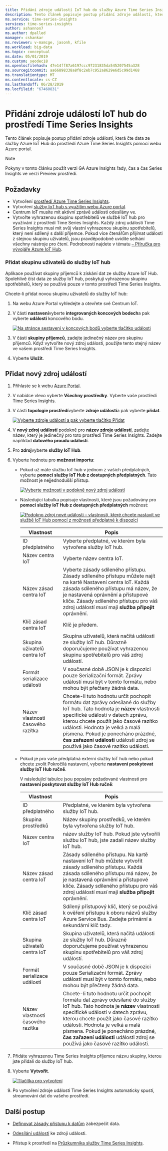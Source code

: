 ```yaml
---
title: Přidání zdroje událostí IoT hub do služby Azure Time Series Insights | Dokumentace Microsoftu
description: Tento článek popisuje postup přidání zdroje událostí, která je připojená do služby IoT hub pro vaše prostředí Time Series Insights.
ms.service: time-series-insights
services: time-series-insights
author: ashannon7
ms.author: dpalled
manager: cshankar
ms.reviewer: v-mamcge, jasonh, kfile
ms.workload: big-data
ms.topic: conceptual
ms.date: 05/01/2019
ms.custom: seodec18
ms.openlocfilehash: 47e14ff87a6197ccc97231835da545207545a328
ms.sourcegitcommit: aa66898338a8f8c2eb7c952a8629e6d5c99d1468
ms.translationtype: MT
ms.contentlocale: cs-CZ
ms.lasthandoff: 06/28/2019
ms.locfileid: "67460831"
---
```

# <a name="add-an-iot-hub-event-source-to-your-time-series-insights-environment"></a>Přidání zdroje událostí IoT hub do prostředí Time Series Insights

Tento článek popisuje postup přidání zdroje událostí, která čte data ze služby Azure IoT Hub do prostředí Azure Time Series Insights pomocí webu Azure portal.

> [!NOTE]
> Pokyny v tomto článku použít verzi GA Azure Insights řady, čas a čas Series Insights ve verzi Preview prostředí.

## <a name="prerequisites"></a>Požadavky

* Vytvoření [prostředí Azure Time Series Insights](time-series-insights-update-create-environment.md).
* Vytvoření [služby IoT hub s využitím webu Azure portal](../iot-hub/iot-hub-create-through-portal.md).
* Centrum IoT musíte mít aktivní zprávě události odesílány ve.
* Vytvořte vyhrazenou skupinu spotřebitelů ve službě IoT hub pro využívání z prostředí Time Series Insights. Každý zdroj událostí Time Series Insights musí mít svůj vlastní vyhrazenou skupinu spotřebitelů, který není sdílený s další příjemce. Pokud více čtenářům přijímat události z stejnou skupinu uživatelů, jsou pravděpodobně uvidíte selhání všechny nástroje pro čtení. Podrobnosti najdete v tématu [– Příručka pro vývojáře Azure IoT Hub](../iot-hub/iot-hub-devguide.md).

### <a name="add-a-consumer-group-to-your-iot-hub"></a>Přidat skupinu uživatelů do služby IoT hub

Aplikace používat skupiny příjemců k získání dat ze služby Azure IoT Hub. Spolehlivě číst data ze služby IoT hub, poskytují vyhrazenou skupinu spotřebitelů, který se používá pouze v tomto prostředí Time Series Insights.

Chcete-li přidat novou skupinu uživatelů do služby IoT hub:

1. Na webu Azure Portal vyhledejte a otevřete své Centrum IoT.

1. V části **nastavení**vyberte **integrovaných koncových bodech**a pak vyberte **události** koncového bodu.

   [![Na stránce sestavení v koncových bodů vyberte tlačítko události](media/time-series-insights-how-to-add-an-event-source-iothub/iothub-one.png)](media/time-series-insights-how-to-add-an-event-source-iothub/iothub-one.png#lightbox)

1. V části **skupiny příjemců**, zadejte jedinečný název pro skupinu příjemců. Když vytvoříte nový zdroj událostí, použijte tento stejný název ve vašem prostředí Time Series Insights.

1. Vyberte **Uložit**.

## <a name="add-a-new-event-source"></a>Přidat nový zdroj událostí

1. Přihlaste se k webu [Azure Portal](https://portal.azure.com).

1. V nabídce vlevo vyberte **Všechny prostředky**. Vyberte vaše prostředí Time Series Insights.

1. V části **topologie prostředí**vyberte **zdroje událostí**a pak vyberte **přidat**.

   [![Vyberte zdroje událostí a pak vyberte tlačítko Přidat](media/time-series-insights-how-to-add-an-event-source-iothub/iothub-two.png)](media/time-series-insights-how-to-add-an-event-source-iothub/iothub-two.png#lightbox)

1. V **nový zdroj událostí** podokně pro **název zdroje událostí**, zadejte název, který je jedinečný pro toto prostředí Time Series Insights. Zadejte například **datového proudu událostí**.

1. Pro **zdroj**vyberte **služby IoT Hub**.

1. Vyberte hodnotu pro **možnost importu**:

   * Pokud už máte službu IoT hub v jednom z vašich předplatných, vyberte **pomocí služby IoT Hub z dostupných předplatných**. Tato možnost je nejjednodušší přístup.
   
     [![Vyberte možnosti v podokně nový zdroj událostí](media/time-series-insights-how-to-add-an-event-source-iothub/iothub-three.png)](media/time-series-insights-how-to-add-an-event-source-iothub/iothub-three.png#lightbox)

    * Následující tabulka popisuje vlastnosti, které jsou požadovány pro **pomocí služby IoT Hub z dostupných předplatných** možnost:

       [![Podokno zdroj nové události – vlastnosti, které chcete nastavit ve službě IoT Hub pomocí z možnosti předplatné k dispozici](media/time-series-insights-how-to-add-an-event-source-iothub/iothub-four.png)](media/time-series-insights-how-to-add-an-event-source-iothub/iothub-four.png#lightbox)

       | Vlastnost | Popis |
       | --- | --- |
       | ID předplatného | Vyberte předplatné, ve kterém byla vytvořena služby IoT hub.
       | Název centra IoT | Vyberte název centra IoT.
       | Název zásad centra IoT | Vyberte zásady sdíleného přístupu. Zásady sdíleného přístupu můžete najít na kartě Nastavení centra IoT. Každá zásada sdíleného přístupu má název, že je nastavená oprávnění a přístupové klíče. Zásady sdíleného přístupu pro váš zdroj událostí *musí* mají **služba připojit** oprávnění.
       | Klíč zásad centra IoT | Klíč je předem.
       | Skupina uživatelů centra IoT | Skupina uživatelů, která načítá události ze služby IoT hub. Důrazně doporučujeme používat vyhrazenou skupinu spotřebitelů pro váš zdroj událostí.
       | Formát serializace události | V současné době JSON je k dispozici pouze Serializační formát. Zprávy událostí musí být v tomto formátu, nebo mohou být přečteny žádná data. |
       | Název vlastnosti časového razítka | Chcete-li tuto hodnotu určit pochopit formátu dat zprávy odesílané do služby IoT hub. Tato hodnota je **název** vlastnosti specifické události v datech zprávu, kterou chcete použít jako časové razítko události. Hodnota je velká a malá písmena. Pokud je ponecháno prázdné, **čas zařazení události** události zdroj se používá jako časové razítko události. |

    * Pokud je pro vaše předplatná externí služby IoT hub nebo pokud chcete zvolit Pokročilá nastavení, vyberte **nastavení poskytovat služby IoT Hub ručně**.

      V následující tabulce jsou popsány požadované vlastnosti pro **nastavení poskytovat služby IoT Hub ručně**:

       | Vlastnost | Popis |
       | --- | --- |
       | ID předplatného | Předplatné, ve kterém byla vytvořena služby IoT hub.
       | Skupina prostředků | Název skupiny prostředků, ve kterém byla vytvořena služby IoT hub.
       | Název centra IoT | název služby IoT hub. Pokud jste vytvořili službu IoT hub, jste zadali název služby IoT hub.
       | Název zásad centra IoT | Zásady sdíleného přístupu. Na kartě nastavení IoT hub můžete vytvořit zásady sdíleného přístupu. Každá zásada sdíleného přístupu má název, že je nastavená oprávnění a přístupové klíče. Zásady sdíleného přístupu pro váš zdroj událostí *musí* mají **služba připojit** oprávnění.
       | Klíč zásad centra IoT | Sdílený přístupový klíč, který se používá k ověření přístupu k oboru názvů služby Azure Service Bus. Zadejte primární a sekundární klíč tady.
       | Skupina uživatelů centra IoT | Skupina uživatelů, která načítá události ze služby IoT hub. Důrazně doporučujeme používat vyhrazenou skupinu spotřebitelů pro váš zdroj událostí.
       | Formát serializace události | V současné době JSON je k dispozici pouze Serializační formát. Zprávy událostí musí být v tomto formátu, nebo mohou být přečteny žádná data. |
       | Název vlastnosti časového razítka | Chcete-li tuto hodnotu určit pochopit formátu dat zprávy odesílané do služby IoT hub. Tato hodnota je **název** vlastnosti specifické události v datech zprávu, kterou chcete použít jako časové razítko události. Hodnota je velká a malá písmena. Pokud je ponecháno prázdné, **čas zařazení události** události zdroj se používá jako časové razítko události. |

1. Přidáte vyhrazenou Time Series Insights příjemce názvu skupiny, kterou jste přidali do služby IoT hub.

1. Vyberte **Vytvořit**.

   [![Tlačítka pro vytvoření](media/time-series-insights-how-to-add-an-event-source-iothub/iothub-five.png)](media/time-series-insights-how-to-add-an-event-source-iothub/iothub-five.png#lightbox)

1. Po vytvoření zdroje událostí Time Series Insights automaticky spustí, streamování dat do vašeho prostředí.

## <a name="next-steps"></a>Další postup

* [Definovat zásady přístupu k datům](time-series-insights-data-access.md) zabezpečit data.

* [Odesílání událostí](time-series-insights-send-events.md) ke zdroji události.

* Přístup k prostředí na [Průzkumníka služby Time Series Insights](https://insights.timeseries.azure.com).
